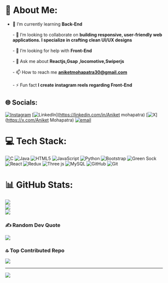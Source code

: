 # 💫 About Me:
- 🌱 I’m currently learning **Back-End**<br><br>- 👯 I’m looking to collaborate on **building responsive, user-friendly web applications. I specialize in crafting clean UI/UX designs**<br><br>- 🤝 I’m looking for help with **Front-End**<br><br>- 💬 Ask me about **Reactjs,Gsap ,locomotive,Swiperjs**<br><br>- 📫 How to reach me **aniketmohapatra30@gmail.com**<br><br>- ⚡ Fun fact **I create instagram reels regarding Front-End**


## 🌐 Socials:
[![Instagram](https://img.shields.io/badge/Instagram-%23E4405F.svg?logo=Instagram&logoColor=white)](https://instagram.com/aniket_mohapatra) [![LinkedIn](https://img.shields.io/badge/LinkedIn-%230077B5.svg?logo=linkedin&logoColor=white)](https://linkedin.com/in/Aniket mohapatra) [![X](https://img.shields.io/badge/X-black.svg?logo=X&logoColor=white)](https://x.com/Aniket Mohapatra) [![email](https://img.shields.io/badge/Email-D14836?logo=gmail&logoColor=white)](mailto:aniketmohapatra30@gmail.com) 

# 💻 Tech Stack:
![C](https://img.shields.io/badge/c-%2300599C.svg?style=for-the-badge&logo=c&logoColor=white) ![Java](https://img.shields.io/badge/java-%23ED8B00.svg?style=for-the-badge&logo=openjdk&logoColor=white) ![HTML5](https://img.shields.io/badge/html5-%23E34F26.svg?style=for-the-badge&logo=html5&logoColor=white) ![JavaScript](https://img.shields.io/badge/javascript-%23323330.svg?style=for-the-badge&logo=javascript&logoColor=%23F7DF1E) ![Python](https://img.shields.io/badge/python-3670A0?style=for-the-badge&logo=python&logoColor=ffdd54) ![Bootstrap](https://img.shields.io/badge/bootstrap-%238511FA.svg?style=for-the-badge&logo=bootstrap&logoColor=white) ![Green Sock](https://img.shields.io/badge/green%20sock-88CE02?style=for-the-badge&logo=greensock&logoColor=white) ![React](https://img.shields.io/badge/react-%2320232a.svg?style=for-the-badge&logo=react&logoColor=%2361DAFB) ![Redux](https://img.shields.io/badge/redux-%23593d88.svg?style=for-the-badge&logo=redux&logoColor=white) ![Three js](https://img.shields.io/badge/threejs-black?style=for-the-badge&logo=three.js&logoColor=white) ![MySQL](https://img.shields.io/badge/mysql-4479A1.svg?style=for-the-badge&logo=mysql&logoColor=white) ![GitHub](https://img.shields.io/badge/github-%23121011.svg?style=for-the-badge&logo=github&logoColor=white) ![Git](https://img.shields.io/badge/git-%23F05033.svg?style=for-the-badge&logo=git&logoColor=white)
# 📊 GitHub Stats:
![](https://github-readme-stats.vercel.app/api?username=AniketMohapatra7&theme=dark&hide_border=false&include_all_commits=true&count_private=false)<br/>
![](https://github-readme-streak-stats.herokuapp.com/?user=AniketMohapatra7&theme=dark&hide_border=false)<br/>
![](https://github-readme-stats.vercel.app/api/top-langs/?username=AniketMohapatra7&theme=dark&hide_border=false&include_all_commits=true&count_private=false&layout=compact)

### ✍️ Random Dev Quote
![](https://quotes-github-readme.vercel.app/api?type=horizontal&theme=gruvbox)

### 🔝 Top Contributed Repo
![](https://github-contributor-stats.vercel.app/api?username=AniketMohapatra7&limit=5&theme=dark&combine_all_yearly_contributions=true)

---
[![](https://visitcount.itsvg.in/api?id=AniketMohapatra7&icon=5&color=13)](https://visitcount.itsvg.in)

<!-- Proudly created with GPRM ( https://gprm.itsvg.in ) -->
